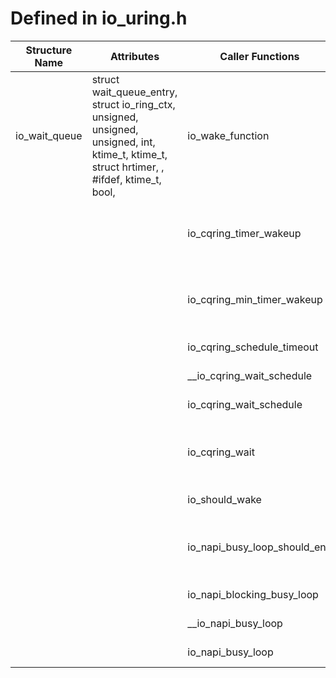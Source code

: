 # Defined in io_uring.h

| Structure Name | Attributes | Caller Functions | Caller Source | Usage |
| - | - | - | - | - |
| io_wait_queue | struct wait_queue_entry, struct io_ring_ctx, unsigned, unsigned, unsigned, int, ktime_t, ktime_t, struct hrtimer, , #ifdef, ktime_t, bool,  | io_wake_function | io_uring/io_uring.c | function parameter, initialized local variable |
| | | io_cqring_timer_wakeup | io_uring/io_uring.c | function parameter, initialized local variable |
| | | io_cqring_min_timer_wakeup | io_uring/io_uring.c | function parameter, initialized local variable |
| | | io_cqring_schedule_timeout | io_uring/io_uring.c | function parameter |
| | | __io_cqring_wait_schedule | io_uring/io_uring.c | function parameter |
| | | io_cqring_wait_schedule | io_uring/io_uring.c | function parameter |
| | | io_cqring_wait | io_uring/io_uring.c | function parameter, declared local variable |
| | | io_should_wake | io_uring/io_uring.h | function parameter |
| | | io_napi_busy_loop_should_end | io_uring/napi.c | function parameter, initialized local variable |
| | | io_napi_blocking_busy_loop | io_uring/napi.c | function parameter |
| | | __io_napi_busy_loop | io_uring/napi.c | function parameter |
| | | io_napi_busy_loop | io_uring/napi.h | function parameter |
